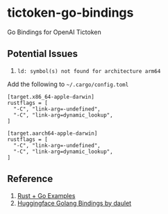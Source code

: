# tictoken-go-bindings

Go Bindings for OpenAI Tictoken

## Potential Issues

1. `ld: symbol(s) not found for architecture arm64`

Add the following to `~/.cargo/config.toml`
```shell
[target.x86_64-apple-darwin]
rustflags = [
  "-C", "link-arg=-undefined",
  "-C", "link-arg=dynamic_lookup",
]

[target.aarch64-apple-darwin]
rustflags = [
  "-C", "link-arg=-undefined",
  "-C", "link-arg=dynamic_lookup",
]
```

## Reference

1. [Rust + Go Examples](https://github.com/mediremi/rust-plus-golang)
1. [Huggingface Golang Bindings by daulet](https://github.com/daulet/tokenizers)
